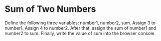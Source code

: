 # Sum of Two Numbers

Define the following three variables: number1, number2, sum. Assign 3 to number1. Assign 4 to number2. After that, assign the sum of number1 and number2 to sum. Finally, write the value of sum into the browser console.
